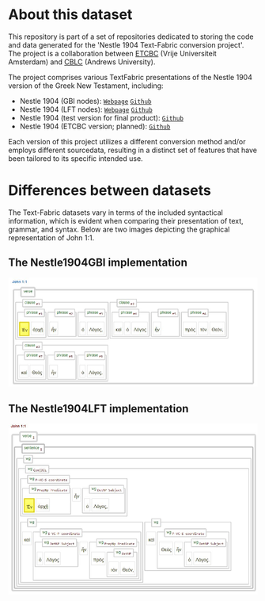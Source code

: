 # About this dataset

This repository is part of a set of repositories dedicated to storing the code and data generated for the 'Nestle 1904 Text-Fabric conversion project'. The project is a collaboration between [ETCBC](https://github.com/ETCBC) (Vrije Universiteit Amsterdam) and [CBLC](https://github.com/CenterBLC) (Andrews University). 

The project comprises various TextFabric presentations of the Nestle 1904 version of the Greek New Testament, including:
* Nestle 1904 (GBI nodes): [`Webpage`](https://tonyjurg.github.io/Nestle1904GBI/) [`Github`](https://github.com/tonyjurg/Nestle1904GBI)
* Nestle 1904 (LFT nodes): [`Webpage`](https://tonyjurg.github.io/Nestle1904LFT/) [`Github`](https://github.com/tonyjurg/Nestle1904LFT)
* Nestle 1904 (test version for final product): [`Github`](https://github.com/saulocantanhede/tfgreek2)
* Nestle 1904 (ETCBC version; planned): [`Github`](https://github.com/ETCBC/nestle1904)

Each version of this project utilizes a different conversion method and/or employs different sourcedata, resulting in a distinct set of features that have been tailored to its specific intended use.

# Differences between datasets

The Text-Fabric datasets vary in terms of the included syntactical information, which is evident when comparing their presentation of text, grammar, and syntax. Below are two images depicting the graphical representation of John 1:1.

## The Nestle1904GBI implementation

<img src="assets/images/john1v1GBI.jpg" alt="John 1v1 in Nestle1904GBI Text-Fabric">

## The Nestle1904LFT implementation

<img src="assets/images/john1v1LFT.jpg" alt="John 1v1 in Nestle1904LFT Text-Fabric">



